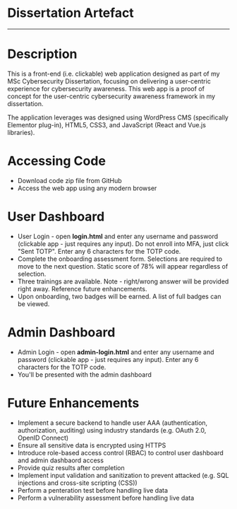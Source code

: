 # Dissertation Artefact
--------------------------

# Description
This is a front-end (i.e. clickable) web application designed as part of my MSc Cybersecurity Dissertation, focusing on delivering a user-centric experience for cybersecurity awareness. This web app is a proof of concept for the user-centric cybersecurity awareness framework in my dissertation.

The application leverages was designed using WordPress CMS (specifically Elementor plug-in), HTML5, CSS3, and JavaScript (React and Vue.js libraries).

# Accessing Code
- Download code zip file from GitHub 
- Access the web app using any modern browser

# User Dashboard
- User Login - open **login.html** and enter any username and password (clickable app - just requires any input). Do not enroll into MFA, just click "Sent TOTP". Enter any 6 characters for the TOTP code.
- Complete the onboarding assessment form. Selections are required to move to the next question. Static score of 78% will appear regardless of selection.
- Three trainings are available. Note - right/wrong answer will be provided right away. Reference future enhancements.
- Upon onboarding, two badges will be earned. A list of full badges can be viewed.

# Admin Dashboard
-  Admin Login - open **admin-login.html** and enter any username and password (clickable app - just requires any input). Enter any 6 characters for the TOTP code.
-  You'll be presented with the admin dashboard

# Future Enhancements
- Implement a secure backend to handle user AAA (authentication, authorization, auditing) using industry standards (e.g. OAuth 2.0, OpenID Connect)
- Ensure all sensitive data is encrypted using HTTPS
- Introduce role-based access control (RBAC) to control user dashboard and admin dashbaord access
- Provide quiz results after completion
- Implement input validation and sanitization to prevent attacked (e.g. SQL injections and cross-site scripting (CSS))
- Perform a penteration test before handling live data
- Perform a vulnerability assessment before handling live data

